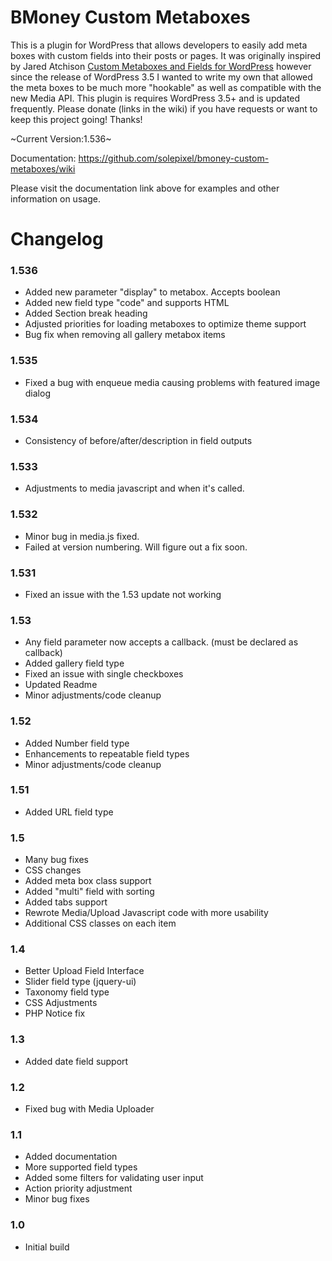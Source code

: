 BMoney Custom Metaboxes
=================

This is a plugin for WordPress that allows developers to easily add meta boxes with custom fields into their posts or pages. It was originally inspired by Jared Atchison [Custom Metaboxes and Fields for WordPress](https://github.com/jaredatch/Custom-Metaboxes-and-Fields-for-WordPress) however since the release of WordPress 3.5 I wanted to write my own that allowed the meta boxes to be much more "hookable" as well as compatible with the new Media API. This plugin is requires WordPress 3.5+ and is updated frequently. Please donate (links in the wiki) if you have requests or want to keep this project going! Thanks!

~Current Version:1.536~

Documentation: <https://github.com/solepixel/bmoney-custom-metaboxes/wiki>

Please visit the documentation link above for examples and other information on usage.


Changelog
===========
### 1.536
* Added new parameter "display" to metabox. Accepts boolean
* Added new field type "code" and supports HTML
* Added Section break heading
* Adjusted priorities for loading metaboxes to optimize theme support
* Bug fix when removing all gallery metabox items

### 1.535
* Fixed a bug with enqueue media causing problems with featured image dialog

### 1.534
* Consistency of before/after/description in field outputs

### 1.533
* Adjustments to media javascript and when it's called.

### 1.532
* Minor bug in media.js fixed.
* Failed at version numbering. Will figure out a fix soon.
 
### 1.531
* Fixed an issue with the 1.53 update not working

### 1.53
* Any field parameter now accepts a callback. (must be declared as callback)
* Added gallery field type
* Fixed an issue with single checkboxes
* Updated Readme
* Minor adjustments/code cleanup

### 1.52
* Added Number field type
* Enhancements to repeatable field types
* Minor adjustments/code cleanup

### 1.51
* Added URL field type

### 1.5
* Many bug fixes
* CSS changes
* Added meta box class support
* Added "multi" field with sorting
* Added tabs support
* Rewrote Media/Upload Javascript code with more usability
* Additional CSS classes on each item

### 1.4
* Better Upload Field Interface
* Slider field type (jquery-ui)
* Taxonomy field type
* CSS Adjustments
* PHP Notice fix

### 1.3
* Added date field support

### 1.2
* Fixed bug with Media Uploader

### 1.1
* Added documentation
* More supported field types
* Added some filters for validating user input
* Action priority adjustment
* Minor bug fixes

### 1.0
* Initial build
